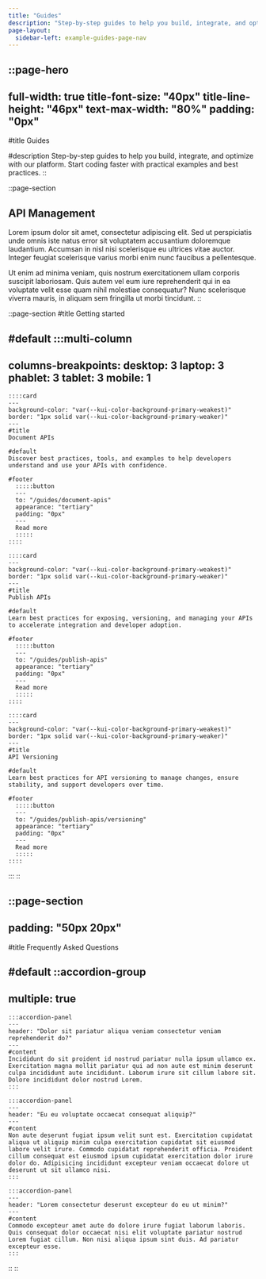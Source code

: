 ```yaml
---
title: "Guides"
description: "Step-by-step guides to help you build, integrate, and optimize with our platform. Start coding faster with practical examples and best practices."
page-layout:
  sidebar-left: example-guides-page-nav
---
```


::page-hero
---
full-width: true
title-font-size: "40px"
title-line-height: "46px"
text-max-width: "80%"
padding: "0px"
---
#title
Guides

#description
Step-by-step guides to help you build, integrate, and optimize with our platform. Start coding faster with practical examples and best practices.
::

::page-section
## API Management

Lorem ipsum dolor sit amet, consectetur adipiscing elit. Sed ut perspiciatis unde omnis iste natus error sit voluptatem accusantium doloremque laudantium. Accumsan in nisl nisi scelerisque eu ultrices vitae auctor. Integer feugiat scelerisque varius morbi enim nunc faucibus a pellentesque.

Ut enim ad minima veniam, quis nostrum exercitationem ullam corporis suscipit laboriosam. Quis autem vel eum iure reprehenderit qui in ea voluptate velit esse quam nihil molestiae consequatur? Nunc scelerisque viverra mauris, in aliquam sem fringilla ut morbi tincidunt.
::

::page-section
#title
Getting started

#default
  :::multi-column
  ---
  columns-breakpoints:
    desktop: 3
    laptop: 3
    phablet: 3
    tablet: 3
    mobile: 1
  ---
    ::::card
    ---
    background-color: "var(--kui-color-background-primary-weakest)"
    border: "1px solid var(--kui-color-background-primary-weaker)"
    ---
    #title
    Document APIs

    #default
    Discover best practices, tools, and examples to help developers understand and use your APIs with confidence.

    #footer
      :::::button
      ---
      to: "/guides/document-apis"
      appearance: "tertiary"
      padding: "0px"
      ---
      Read more
      :::::
    ::::

    ::::card
    ---
    background-color: "var(--kui-color-background-primary-weakest)"
    border: "1px solid var(--kui-color-background-primary-weaker)"
    ---
    #title
    Publish APIs

    #default
    Learn best practices for exposing, versioning, and managing your APIs to accelerate integration and developer adoption.

    #footer
      :::::button
      ---
      to: "/guides/publish-apis"
      appearance: "tertiary"
      padding: "0px"
      ---
      Read more
      :::::
    ::::

    ::::card
    ---
    background-color: "var(--kui-color-background-primary-weakest)"
    border: "1px solid var(--kui-color-background-primary-weaker)"
    ---
    #title
    API Versioning

    #default
    Learn best practices for API versioning to manage changes, ensure stability, and support developers over time.

    #footer
      :::::button
      ---
      to: "/guides/publish-apis/versioning"
      appearance: "tertiary"
      padding: "0px"
      ---
      Read more
      :::::
    ::::

  :::
::

::page-section
---
padding: "50px 20px"
---
#title
Frequently Asked Questions

#default
  ::accordion-group
  ---
  multiple: true
  ---
    :::accordion-panel
    ---
    header: "Dolor sit pariatur aliqua veniam consectetur veniam reprehenderit do?"
    ---
    #content
    Incididunt do sit proident id nostrud pariatur nulla ipsum ullamco ex. Exercitation magna mollit pariatur qui ad non aute est minim deserunt culpa incididunt aute incididunt. Laborum irure sit cillum labore sit. Dolore incididunt dolor nostrud Lorem.
    :::

    :::accordion-panel
    ---
    header: "Eu eu voluptate occaecat consequat aliquip?"
    ---
    #content
    Non aute deserunt fugiat ipsum velit sunt est. Exercitation cupidatat aliqua ut aliquip minim culpa exercitation cupidatat sit eiusmod labore velit irure. Commodo cupidatat reprehenderit officia. Proident cillum consequat est eiusmod ipsum cupidatat exercitation dolor irure dolor do. Adipisicing incididunt excepteur veniam occaecat dolore ut deserunt ut sit ullamco nisi.
    :::

    :::accordion-panel
    ---
    header: "Lorem consectetur deserunt excepteur do eu ut minim?"
    ---
    #content
    Commodo excepteur amet aute do dolore irure fugiat laborum laboris. Quis consequat dolor occaecat nisi elit voluptate pariatur nostrud Lorem fugiat cillum. Non nisi aliqua ipsum sint duis. Ad pariatur excepteur esse.
    :::

  ::
::

